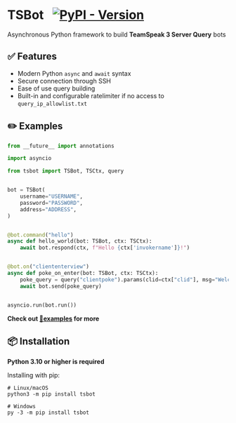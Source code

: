 # TSBot &nbsp; [![PyPI - Version](https://img.shields.io/pypi/v/tsbot)](https://pypi.org/project/tsbot/)

Asynchronous Python framework to build **TeamSpeak 3 Server Query** bots

## ✅ Features

- Modern Python `async` and `await` syntax
- Secure connection through SSH
- Ease of use query building
- Built-in and configurable ratelimiter if no access to `query_ip_allowlist.txt`

## ✏️ Examples

```python
from __future__ import annotations

import asyncio

from tsbot import TSBot, TSCtx, query


bot = TSBot(
    username="USERNAME",
    password="PASSWORD",
    address="ADDRESS",
)


@bot.command("hello")
async def hello_world(bot: TSBot, ctx: TSCtx):
    await bot.respond(ctx, f"Hello {ctx['invokername']}!")


@bot.on("cliententerview")
async def poke_on_enter(bot: TSBot, ctx: TSCtx):
    poke_query = query("clientpoke").params(clid=ctx["clid"], msg="Welcome to the server!")
    await bot.send(poke_query)


asyncio.run(bot.run())
```

**Check out [📁examples](https://github.com/jykob/TSBot/blob/main/examples) for more**

## 📦 Installation

**Python 3.10 or higher is required**

Installing with pip:

```shell
# Linux/macOS
python3 -m pip install tsbot

# Windows
py -3 -m pip install tsbot
```
